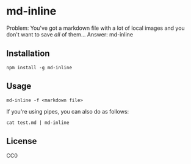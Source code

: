 # md-inline

Problem: You've got a markdown file with a lot of local images and you don't want to save _all_ of them...
Answer: md-inline

## Installation

`npm install -g md-inline`

## Usage

`md-inline -f <markdown file>`

If you're using pipes, you can also do as follows:

`cat test.md | md-inline`

## License

CC0
